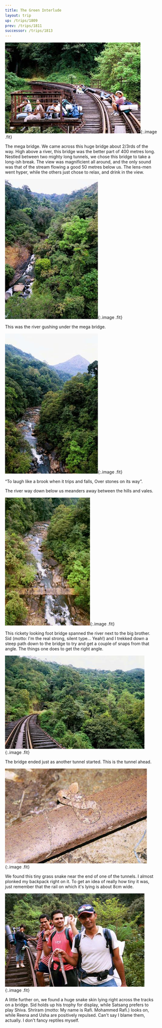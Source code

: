 ```yaml
---
title: The Green Interlude
layout: trip
up: /trips/1809
prev: /trips/1811
successor: /trips/1813
---
```


 ![THE Bridge](/images/trips/railway/27.jpg 'THE Bridge'){:.image .fit}
 
  


The mega bridge. We came across this huge bridge about 2/3rds of the way. High above a river, this bridge was the better part of 400 metres long. Nestled between two mighty long tunnels, we chose this bridge to take a long-ish break. The view was magnificient all around, and the only sound was that of the stream flowing a good 50 metres below us. The lens-men went hyper, while the others just chose to relax, and drink in the view.
  


 ![The river comes](/images/trips/railway/24.jpg 'The river comes'){:.image .fit}
 
  


This was the river gushing under the mega bridge.
  


 ![The river goes](/images/trips/railway/23.jpg 'The river goes'){:.image .fit}
 
  


&ldquo;To laugh like a brook when it trips and falls, Over stones on its way&rdquo;.
  
The river way down below us meanders away between the hills and vales.
  


 ![The kid brother](/images/trips/railway/22.jpg 'The kid brother'){:.image .fit}
 
  


This rickety looking foot bridge spanned the river next to the big brother. Sid (motto: I'm the real strong, silent type... Yeah!) and I trekked down a steep path down to the bridge to try and get a couple of snaps from that angle. The things one does to get the right angle.
  


 ![The tunnel ahead](/images/trips/railway/26.jpg 'The tunnel ahead'){:.image .fit}
 
  


The bridge ended just as another tunnel started. This is the tunnel ahead.
  


 ![Live Snake](/images/trips/railway/29.jpg 'Live Snake'){:.image .fit}
 
  


We found this tiny grass snake near the end of one of the tunnels. I almost plonked my backpack right on it. To get an idea of really how tiny it was, just remember that the rail on which it's lying is about 8cm wide.
  


 ![Dead Snake](/images/trips/railway/30.jpg 'Dead Snake'){:.image .fit}
 
  


A little further on, we found a huge snake skin lying right across the tracks on a bridge. Sid holds up his trophy for display, while Satsang prefers to play Shiva. Shriram (motto: My name is Rafi. Mohammed Rafi.) looks on, while Reena and Usha are positively repulsed. Can't say I blame them, actually. I don't fancy reptiles myself.  


